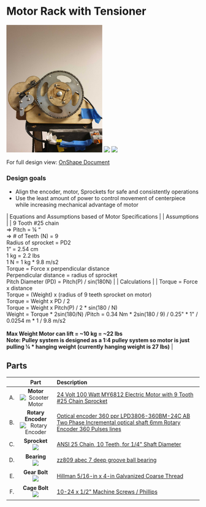 # Motor Rack with Tensioner

 <img src="https://github.com/UniKlo/PaintBot/blob/master/img_gif/motor_rack_with_tensioner_H.jpg" width="250px">  <img src="https://imgur.com/nwCuBPG.jpg" width="250">   <img src="https://imgur.com/Q2PnVoB.jpg" width="250">

For full design view: [OnShape Document](https://cad.onshape.com/documents/c35a5db4d6efdd4b831e7e66/w/d232ff81f911a9e59ca8bc06/e/0a6c8383d003cd06b363736f)

### Design goals

* Align the encoder, motor, Sprockets for safe and consistently operations
* Use the least amount of power to control movement of centerpiece while increasing mechanical advantage of motor 

| Equations and Assumptions based of Motor Specifications |
| Assumptions |
| 9 Tooth #25 chain <br/> ⇒ Pitch = ¼ “ <br/> ⇒ # of Teeth (N) = 9 <br/> Radius of sprocket = PD2 <br/> 1” = 2.54 cm <br/> 1 kg = 2.2 lbs <br/> 1 N = 1 kg * 9.8 m/s2 <br/> Torque = Force x perpendicular distance  <br/> Perpendicular distance = radius of sprocket <br/> Pitch Diameter (PD) = Pitch(P) / sin(180N) |
| Calculations |
| Torque = Force x distance <br/> Torque = (Weight) x (radius of 9 teeth sprocket on motor) <br/> Torque = Weight x PD / 2 <br/> Torque = Weight x Pitch(P) / 2 * sin(180 / N) <br/> Weight = Torque * 2sin(180/N) /Pitch = 0.34 Nm * 2sin(180 / 9) / 0.25" * 1" / 0.0254 m * 1 / 9.8 m/s2 <br/> <br/> **Max Weight Motor can lift = ~10 kg = ~22 lbs** <br/> **Note: Pulley system is designed as a 1:4 pulley system so motor is just pulling ¼ * hanging weight (currently hanging weight is 27 lbs)** |

## Parts
| | Part | Description |
|:-: | :---: | :--- |
A. | **Motor** <br/> <img width="274" alt="Scooter Motor" src="https://user-images.githubusercontent.com/49771001/69472945-4218c900-0d65-11ea-82c6-2e8c3950b605.png"> | [24 Volt 100 Watt MY6812 Electric Motor with 9 Tooth #25 Chain Sprocket](https://www.monsterscooterparts.com/rae124vo100w.html)
B. | **Rotary Encoder** <br/> <img width="290" alt="Rotary Encoder" src="https://user-images.githubusercontent.com/49771001/69473098-55c52f00-0d67-11ea-830c-afe1d32d1d45.png"> | [Optical encoder 360 ppr LPD3806-360BM-24C AB Two Phase Incremental optical shaft 6mm Rotary Encoder 360 Pulses lines](https://sdgteach.en.alibaba.com/product/60729529433-806678094/Optical_encoder_360_ppr_LPD3806_360BM_G5_24C_AB_Two_Phase_Incremental_optical_shaft_6mm_Rotary_Encoder_360_Pulses_lines.html)
C. | **Sprocket** <br/> <img src="https://www.mcmaster.com/mvB/Contents/gfx/ImageCache/679/6799K2p1-d03b-digitall@2x_636870476790198650.png" width="200"> | [ANSI 25 Chain, 10 Teeth, for 1/4" Shaft Diameter](https://www.mcmaster.com/6799k2)
D. | **Bearing** <br/> <img src="https://sc01.alicdn.com/kf/HTB191g3fJzJ8KJjSspkq6zF7VXaj/High-precision-zz809-abec-7-deep-groove.jpg" width="200"> | [zz809 abec 7 deep groove ball bearing](https://www.alibaba.com/product-detail/High-precision-zz809-abec-7-deep_60718249836.html?spm=a2700.7724857.main07.17.1bd252feC2zsEu)
E. | **Gear Bolt** <br/> <img src="https://mobileimages.lowes.com/product/converted/008236/008236638325.jpg?size=xl" width="200">|[ Hillman 5/16-in x 4-in Galvanized Coarse Thread](https://www.lowes.com/pd/Hillman-5-16-in-x-4-in-Coarse-Thread-Carriage-Bolt/1000381581)
F. | **Cage Bolt** <br/> <img src="https://www.mcmaster.com/mvB/Contents/gfx/ImageCache/917/91772A253p1-b01-digitall@2x_636619301374924024.png" width="200"> | [10-24 x 1/2" Machine Screws / Phillips](https://www.mcmaster.com/91772a253)

